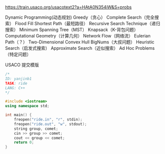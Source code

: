 
https://train.usaco.org/usacotext2?a=HAtA0N354iW&S=probs

Dynamic Programming(动态规划)
Greedy（贪心）
Complete Search（完全搜索）
Flood Fill
Shortest Path（最短路径）
Recursive Search Technique（递归搜索）
Minimum Spanning Tree（MST）
Knapsack（K-背包问题）
Computational Geometry（计算几何）
Network Flow（网络流）
Eulerian Path（？）
Two-Dimensional Convex Hull
BigNums（大叔问题）
Heuristic Search（启发式搜索）
Approximate Search（近似搜索）
Ad Hoc Problems（特定问题）

USACO 提交模版

````cpp
/*
ID: yanjinb1
TASK: ride
LANG: C++
*/

#include <iostream>
using namespace std;

int main() {
    freopen("ride.in", "r", stdin);
    freopen("ride.out", "w", stdout);
    string group, comet;
    cin >> group >> comet;
    cout << group << comet;
    return 0;
}

````